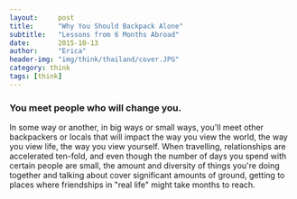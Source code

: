 ```yaml
---
layout:     post
title:      "Why You Should Backpack Alone"
subtitle:   "Lessons from 6 Months Abroad"
date:       2015-10-13
author:     "Erica"
header-img: "img/think/thailand/cover.JPG"
category: think
tags: [think]
---
```


<h3>You meet people who will change you.</h3>

In some way or another, in big ways or small ways, you'll meet other backpackers or locals that will impact the way you view the world, the way you view life, the way you view yourself. When travelling, relationships are accelerated ten-fold, and even though the number of days you spend with certain people are small, the amount and diversity of things you're doing together and talking about cover significant amounts of ground, getting to places where friendships in "real life" might take months to reach.